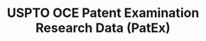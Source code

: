 ---
bigquery: https://console.cloud.google.com/bigquery?p=patents-public-data&d=uspto_oce_pair&page=dataset
citation: 'Graham, S. Marco, A., and Miller, A. (2015). “The USPTO Patent Examination
  Research Dataset: A Window on the Process of Patent Examination.”'
contributors: Graham, S. Marco, A., Miller, A.
cost: None
description: The latest version of PatEx (referred to below as the 2020 release) contains
  detailed information on nearly 11.9 million publicly-viewable provisional and non-provisional
  patent applications to the USPTO and over 4.6 million Patent Cooperation Treaty
  (PCT) applications. It is based on data that OCE downloaded from the Patent Examination
  Data System (PEDS) in April, 2021. The PEDS data are sourced from Public PAIR. The
  first time that OCE used PEDS as the basis of PatEx was for the 2019 release. We
  took the PEDS data and organized it into the familiar PatEx data files, which are
  based on the organization of the Public PAIR portal. The data files include information
  on each application’s characteristics, prosecution history, continuation history,
  claims of foreign priority, patent term adjustment history, publication history,
  and correspondence address information.
documentation: 'For the 2019 and later releases, new technical documentation is available
  https://www.uspto.gov/sites/default/files/documents/PatEx-2019-Technical-Doc.pdf


  A document describing the 2014-2017 data sets is available and can be cited as:
  Graham, Stuart J.H. and Marco, Alan C. and Miller, Richard, The USPTO Patent Examination
  Research Dataset: A Window on the Process of Patent Examination (November 30, 2015).
  Available at SSRN: https://ssrn.com/abstract=2702637.'
last_edit: Mon, 04 Apr 2022 19:06:22 GMT
location: https://www.uspto.gov/ip-policy/economic-research/research-datasets/patent-examination-research-dataset-public-pair
maintained_by: EconomicsData@uspto.gov
related_publications: https://ssrn.com/abstract=29956744, https://ssrn.com/abstract=2702637
schema_fields: '[''correspondence_name_line_1'', ''filing_date'', ''inventor_rank'',
  ''application_type'', ''atty_docket_number'', ''file_location'', ''wipo_pub_date'',
  ''correspondence_street_line_1'', ''child_filing_date'', ''parent_country_code'',
  ''invention_subject_matter'', ''correspondence_name_line_2'', ''correspondence_region_code'',
  ''foreign_parent_date'', ''sequence_number'', ''correspondence_street_line_2'',
  ''examiner_art_unit'', ''inventor_country_name'', ''status_code'', ''correspondence_postal_code'',
  ''confirm_number'', ''parent_filing_date'', ''disposal_type'', ''inventor_address_type'',
  ''earliest_pgpub_number'', ''parent_country'', ''continuation_type'', ''child_application_number'',
  ''event_code'', ''inventor_name_first'', ''appl_status_code'', ''event_description'',
  ''uspc_subclass'', ''application_number'', ''correspondence_country_code'', ''file_location_date'',
  ''patent_number'', ''correspondence_region_name'', ''status_description'', ''aia_first_to_file'',
  ''customer_number'', ''patent_issue_date'', ''small_entity_indicator'', ''recorded_date'',
  ''examiner_name_first'', ''wipo_pub_number'', ''invention_title'', ''inventor_name_middle'',
  ''inventor_region_code'', ''examiner_id'', ''parent_application_number'', ''correspondence_city'',
  ''earliest_pgpub_date'', ''inventor_name_last'', ''uspc_class'', ''application_number_pair'',
  ''examiner_name_last'', ''inventor_country_code'', ''abandon_date'', ''correspondence_country_name'',
  ''examiner_name_middle'', ''foreign_parent_id'', ''appl_status_date'']'
shortname: patex
tags:
- patents
- legal
- history
terms_of_use: 'USPTO’s online databases are not designed or intended to be a source
  for bulk downloads of USPTO data when accessed through the website’s interfaces.
  Individuals, companies, IP addresses, or blocks of IP addresses who, in effect,
  deny or decrease service by generating unusually high numbers of database accesses
  (searches, pages, or hits), whether generated manually or in an automated fashion,
  may be denied access to USPTO servers without notice.


  Bulk data products may be separately obtained from the USPTO, either for free or
  at the cost of dissemination. For details, see information on Electronic Bulk Data
  Products: https://www.uspto.gov/learning-and-resources/electronic-bulk-data-products'
title: USPTO OCE Patent Examination Research Data (PatEx)
uuid: 4342caa7-23af-420c-b2f6-6088f133df6a
---